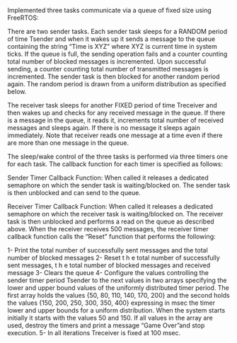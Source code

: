 Implemented three tasks communicate via a queue of fixed size using FreeRTOS:

There are two sender tasks. Each sender task sleeps for a RANDOM period of time Tsender and when it 
wakes up it sends a message to the queue containing the string “Time is XYZ” where XYZ is current time in 
system ticks. If the queue is full, the sending operation fails and a counter counting total number of blocked 
messages is incremented. Upon successful sending, a counter counting total number of transmitted messages 
is incremented. The sender task is then blocked for another random period again. The random period is 
drawn from a uniform distribution as specified below.

The receiver task sleeps for another FIXED period of time Treceiver and then wakes up and checks for any 
received message in the queue. If there is a message in the queue, it reads it, increments total number of 
received messages and sleeps again. If there is no message it sleeps again immediately. Note that receiver 
reads one message at a time even if there are more than one message in the queue.

The sleep/wake control of the three tasks is performed via three timers one for each task. The callback
function for each timer is specified as follows:

Sender Timer Callback Function: When called it releases a dedicated semaphore on which the sender task is
waiting/blocked on. The sender task is then unblocked and can send to the queue.

Receiver Timer Callback Function: When called it releases a dedicated semaphore on which the receiver task
is waiting/blocked on. The receiver task is then unblocked and performs a read on the queue as described
above. When the receiver receives 500 messages, the receiver timer callback function calls the “Reset”
function that performs the following:

1- Print the total number of successfully sent messages and the total number of blocked messages
2- Reset t h e total number of successfully sent messages, t h e total number of blocked messages
and received message
3- Clears the queue
4- Configure the values controlling the sender timer period Tsender to the next values in two arrays
specifying the lower and upper bound values of the uniformly distributed timer period. The first array
holds the values {50, 80, 110, 140, 170, 200} and the second holds the values {150, 200, 250, 300, 
350, 400} expressing in msec the timer lower and upper bounds for a uniform distribution. When the 
system starts initially it starts with the values 50 and 150. If all values in the array are used, destroy 
the timers and print a message “Game Over”and stop execution.
5- In all iterations Treceiver is fixed at 100 msec.
